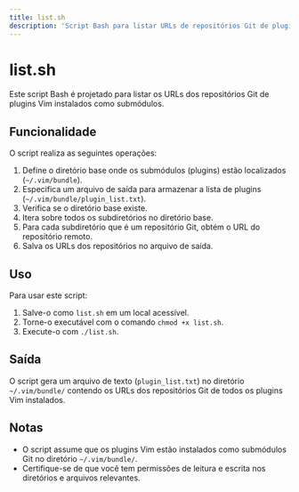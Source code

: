```yaml
---
title: list.sh
description: 'Script Bash para listar URLs de repositórios Git de plugins Vim'
---
```


# list.sh

Este script Bash é projetado para listar os URLs dos repositórios Git de plugins Vim instalados como submódulos.

## Funcionalidade

O script realiza as seguintes operações:

1. Define o diretório base onde os submódulos (plugins) estão localizados (`~/.vim/bundle`).
2. Especifica um arquivo de saída para armazenar a lista de plugins (`~/.vim/bundle/plugin_list.txt`).
3. Verifica se o diretório base existe.
4. Itera sobre todos os subdiretórios no diretório base.
5. Para cada subdiretório que é um repositório Git, obtém o URL do repositório remoto.
6. Salva os URLs dos repositórios no arquivo de saída.

## Uso

Para usar este script:

1. Salve-o como `list.sh` em um local acessível.
2. Torne-o executável com o comando `chmod +x list.sh`.
3. Execute-o com `./list.sh`.

## Saída

O script gera um arquivo de texto (`plugin_list.txt`) no diretório `~/.vim/bundle/` contendo os URLs dos repositórios Git de todos os plugins Vim instalados.

## Notas

- O script assume que os plugins Vim estão instalados como submódulos Git no diretório `~/.vim/bundle/`.
- Certifique-se de que você tem permissões de leitura e escrita nos diretórios e arquivos relevantes.